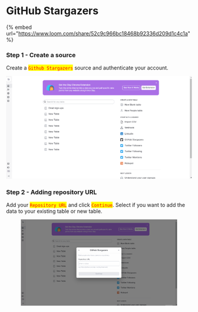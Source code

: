 # GitHub Stargazers

{% embed url="https://www.loom.com/share/52c9c966bc18468b92336d209d1c4c1a" %}

### Step 1 - Create a source

Create a <mark style="color:red;">`Github Stargazers`</mark> source and authenticate your account.&#x20;

![](../../.gitbook/assets/233.gif)

### Step 2 - Adding repository URL

Add your <mark style="color:red;">`Repository URL`</mark> and click <mark style="color:red;">`Continue`</mark>. Select if you want to add the data to your existing table or new table.&#x20;

<figure><img src="../../.gitbook/assets/234.gif" alt=""><figcaption></figcaption></figure>
